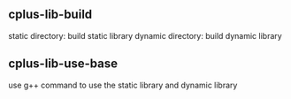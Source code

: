 ## cplus-lib-build

static directory:  build static library
dynamic directory:  build dynamic library

## cplus-lib-use-base

use g++ command to use the static library and dynamic library

